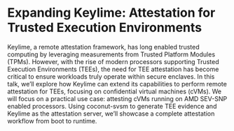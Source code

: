 # Expanding Keylime: Attestation for Trusted Execution Environments

Keylime, a remote attestation framework, has long enabled trusted computing by
leveraging measurements from Trusted Platform Modules (TPMs). However, with the
rise of modern processors supporting Trusted Execution Environments (TEEs), the
need for TEE attestation has become critical to ensure workloads truly operate
within secure enclaves.  In this talk, we’ll explore how Keylime can extend its
capabilities to perform remote attestation for TEEs, focusing on confidential
virtual machines (cVMs). We will focus on a practical use case: attesting cVMs
running on AMD SEV-SNP enabled processors. Using coconut-svsm to generate TEE
evidence and Keylime as the attestation server, we’ll showcase a complete
attestation workflow from boot to runtime.
